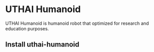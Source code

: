 # UTHAI Humanoid

UTHAI Humanoid is humanoid robot that optimized for research and education purposes.

## Install uthai-humanoid



